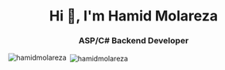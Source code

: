 <h1 align="center">Hi 👋, I'm Hamid Molareza</h1>
<h3 align="center">ASP/C# Backend Developer</h3>

<p><img align="left" src="https://github-readme-stats.vercel.app/api/top-langs?username=hamidmolareza&show_icons=true&locale=en&layout=compact" alt="hamidmolareza" /></p>

<p>&nbsp;<img align="center" src="https://github-readme-stats.vercel.app/api?username=hamidmolareza&show_icons=true&locale=en" alt="hamidmolareza" /></p>
